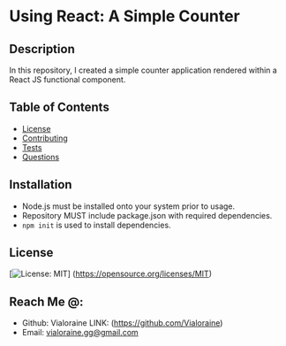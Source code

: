# Using React: A Simple Counter
  ## Description
  In this repository, I created a simple counter application rendered within a React JS functional component.
  ## Table of Contents
  * [License](#license)
  * [Contributing](#contributing)
  * [Tests](#tests)
  * [Questions](#questions)
  ## Installation
  - Node.js must be installed onto your system prior to usage. 
  - Repository MUST include package.json with required dependencies. 
  - ```npm init``` is used to install dependencies.
  ## License
  [![License: MIT](https://img.shields.io/badge/License-MIT-yellow.svg)]
  (https://opensource.org/licenses/MIT)
  ## Reach Me @:
  * Github: Vialoraine LINK: (https://github.com/Vialoraine)
  * Email: vialoraine.gg@gmail.com